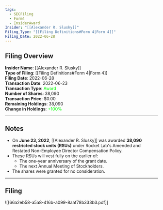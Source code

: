 ```yaml
---
tags:
  - SECFiling
  - Form4
  - InsiderAward
Insider: "[[Alexander R. Slusky]]"
Filing_Type: "[[Filing Definitions#Form 4|Form 4]]"
Filing_Date: 2022-06-28
---
```


## Filing Overview

**Insider Name**: [[Alexander R. Slusky]]  
**Type of Filing**: [[Filing Definitions#Form 4|Form 4]]  
**Filing Date**: 2022-06-28  
**Transaction Date**: 2022-06-23  
**Transaction Type**: <span style="color:lime">Award</span>  
**Number of Shares**: 38,090  
**Transaction Price**: $0.00  
**Remaining Holdings**: 38,090  
**Change in Holdings**: <span style="color:lime">+100%</span>  

---

## Notes

- On **June 23, 2022**, [[Alexander R. Slusky]] was awarded **38,090 restricted stock units (RSUs)** under Rocket Lab's Amended and Restated Non-Employee Director Compensation Policy.
- These RSUs will vest fully on the earlier of:
  - The one-year anniversary of the grant date.
  - The next Annual Meeting of Stockholders.
- The shares were granted for no consideration.

---

## Filing

![[66a2eb58-a5a8-416b-a099-8aaf78b333b3.pdf]]
